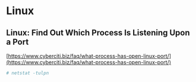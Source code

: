 # Linux

## Linux: Find Out Which Process Is Listening Upon a Port
[https://www.cyberciti.biz/faq/what-process-has-open-linux-port/](https://www.cyberciti.biz/faq/what-process-has-open-linux-port/)

```bash
# netstat -tulpn
```